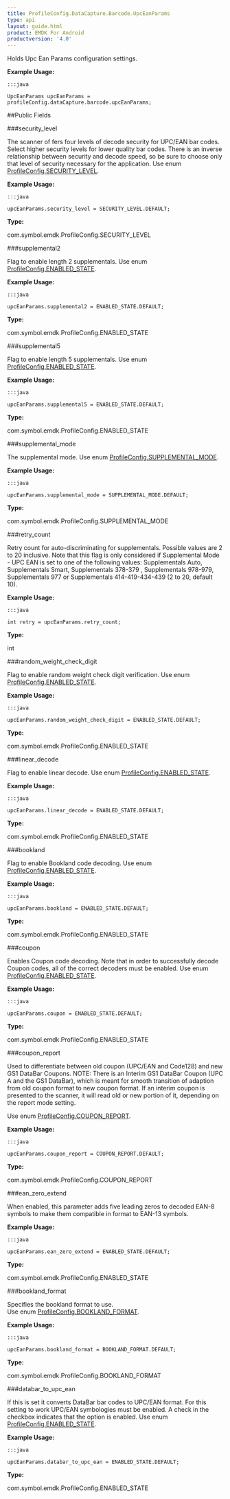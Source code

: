 ```yaml
---
title: ProfileConfig.DataCapture.Barcode.UpcEanParams
type: api
layout: guide.html
product: EMDK For Android
productversion: '4.0'
---
```



Holds Upc Ean Params configuration settings.
 
 

**Example Usage:**
	
	:::java
	
	UpcEanParams upcEanParams = profileConfig.dataCapture.barcode.upcEanParams;
	


##Public Fields

###security_level

The scanner of fers four levels of decode security for UPC/EAN bar codes. 
 Select higher security levels for lower quality bar codes. 
 There is an inverse relationship between security and decode speed, so be sure to choose only that level of security necessary for the application.
 Use enum [ ProfileConfig.SECURITY_LEVEL](../ProfileConfig-SECURITY_LEVEL). 
 
 

**Example Usage:**
	
	:::java
	
	upcEanParams.security_level = SECURITY_LEVEL.DEFAULT;
	


**Type:**

com.symbol.emdk.ProfileConfig.SECURITY_LEVEL

###supplemental2

Flag to enable length 2 supplementals.
 Use enum [ ProfileConfig.ENABLED_STATE](../ProfileConfig-ENABLED_STATE). 
 
 

**Example Usage:**
	
	:::java
	
	upcEanParams.supplemental2 = ENABLED_STATE.DEFAULT;
	


**Type:**

com.symbol.emdk.ProfileConfig.ENABLED_STATE

###supplemental5

Flag to enable length 5 supplementals.
 Use enum [ ProfileConfig.ENABLED_STATE](../ProfileConfig-ENABLED_STATE). 
 
 

**Example Usage:**
	
	:::java
	
	upcEanParams.supplemental5 = ENABLED_STATE.DEFAULT;
	


**Type:**

com.symbol.emdk.ProfileConfig.ENABLED_STATE

###supplemental_mode

The supplemental mode.
 Use enum [ ProfileConfig.SUPPLEMENTAL_MODE](../ProfileConfig-SUPPLEMENTAL_MODE). 
 
 

**Example Usage:**
	
	:::java
	
	upcEanParams.supplemental_mode = SUPPLEMENTAL_MODE.DEFAULT;
	


**Type:**

com.symbol.emdk.ProfileConfig.SUPPLEMENTAL_MODE

###retry_count

Retry count for auto-discriminating for supplementals. Possible values are 2 to 20 inclusive. 
 Note that this flag is only considered if Supplemental Mode - UPC EAN is set to one of the following values: 
 Supplementals Auto, Supplementals Smart, Supplementals 378-379 , Supplementals 978-979, Supplementals 977 or Supplementals 414-419-434-439 (2 to 20, default 10).
 
 

**Example Usage:**
	
	:::java
	
	int retry = upcEanParams.retry_count;
	


**Type:**

int

###random_weight_check_digit

Flag to enable random weight check digit verification.
 Use enum [ ProfileConfig.ENABLED_STATE](../ProfileConfig-ENABLED_STATE). 
 
 

**Example Usage:**
	
	:::java
	
	upcEanParams.random_weight_check_digit = ENABLED_STATE.DEFAULT;
	


**Type:**

com.symbol.emdk.ProfileConfig.ENABLED_STATE

###linear_decode

Flag to enable linear decode. 
 Use enum [ ProfileConfig.ENABLED_STATE](../ProfileConfig-ENABLED_STATE). 
 
 

**Example Usage:**
	
	:::java
	
	upcEanParams.linear_decode = ENABLED_STATE.DEFAULT;
	


**Type:**

com.symbol.emdk.ProfileConfig.ENABLED_STATE

###bookland

Flag to enable Bookland code decoding.
 Use enum [ ProfileConfig.ENABLED_STATE](../ProfileConfig-ENABLED_STATE). 
 
 

**Example Usage:**
	
	:::java
	
	upcEanParams.bookland = ENABLED_STATE.DEFAULT;
	


**Type:**

com.symbol.emdk.ProfileConfig.ENABLED_STATE

###coupon

Enables Coupon code decoding. 
 Note that in order to successfully decode Coupon codes, all of the correct decoders must be enabled.
 Use enum [ ProfileConfig.ENABLED_STATE](../ProfileConfig-ENABLED_STATE). 
 
 

**Example Usage:**
	
	:::java
	
	upcEanParams.coupon = ENABLED_STATE.DEFAULT;
	


**Type:**

com.symbol.emdk.ProfileConfig.ENABLED_STATE

###coupon_report

Used to differentiate between old coupon (UPC/EAN and Code128) and new GS1 DataBar Coupons. 
 NOTE: There is an Interim GS1 DataBar Coupon (UPC A and the GS1 DataBar), which is meant for smooth transition of adaption from old coupon format to new coupon format. 
 If an interim coupon is presented to the scanner, it will read old or new portion of it, depending on the report mode setting.

 Use enum [ ProfileConfig.COUPON_REPORT](../ProfileConfig-COUPON_REPORT). 
 
 

**Example Usage:**
	
	:::java
	
	upcEanParams.coupon_report = COUPON_REPORT.DEFAULT;
	


**Type:**

com.symbol.emdk.ProfileConfig.COUPON_REPORT

###ean_zero_extend

When enabled, this parameter adds five leading zeros to decoded EAN-8 symbols to make them compatible in format to EAN-13 symbols.
 
 

**Example Usage:**
	
	:::java
	
	upcEanParams.ean_zero_extend = ENABLED_STATE.DEFAULT;
	


**Type:**

com.symbol.emdk.ProfileConfig.ENABLED_STATE

###bookland_format

Specifies the bookland format to use.  
 Use enum [ ProfileConfig.BOOKLAND_FORMAT](../ProfileConfig-BOOKLAND_FORMAT). 
 
 

**Example Usage:**
	
	:::java
	
	upcEanParams.bookland_format = BOOKLAND_FORMAT.DEFAULT;
	


**Type:**

com.symbol.emdk.ProfileConfig.BOOKLAND_FORMAT

###databar_to_upc_ean

If this is set it converts DataBar bar codes to UPC/EAN format. 
 For this setting to work UPC/EAN symbologies must be enabled. A check in the checkbox indicates that the option is enabled.
 Use enum [ ProfileConfig.ENABLED_STATE](../ProfileConfig-ENABLED_STATE). 
 
 

**Example Usage:**
	
	:::java
	
	upcEanParams.databar_to_upc_ean = ENABLED_STATE.DEFAULT;
	


**Type:**

com.symbol.emdk.ProfileConfig.ENABLED_STATE









